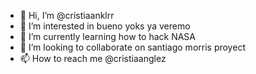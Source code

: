 - 👋 Hi, I’m @cristiaanklrr
- 👀 I’m interested in bueno yoks ya veremo
- 🌱 I’m currently learning how to hack NASA 
- 💞️ I’m looking to collaborate on santiago morris proyect 
- 📫 How to reach me @cristiaanglez

<!---
cristiaanklrr/cristiaanklrr is a ✨ special ✨ repository because its `README.md` (this file) appears on your GitHub profile.
You can click the Preview link to take a look at your changes.
--->
